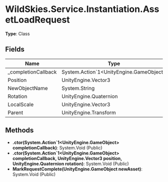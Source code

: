 ﻿# WildSkies.Service.Instantiation.AssetLoadRequest

**Type**: Class

## Fields

| Name | Type | Access |
|------|------|--------|
| _completionCallback | System.Action`1<UnityEngine.GameObject> | Private |
| Position | UnityEngine.Vector3 | Public |
| NewObjectName | System.String | Public |
| Rotation | UnityEngine.Quaternion | Public |
| LocalScale | UnityEngine.Vector3 | Public |
| Parent | UnityEngine.Transform | Public |

## Methods

- **.ctor(System.Action`1<UnityEngine.GameObject> completionCallback)**: System.Void (Public)
- **.ctor(System.Action`1<UnityEngine.GameObject> completionCallback, UnityEngine.Vector3 position, UnityEngine.Quaternion rotation)**: System.Void (Public)
- **MarkRequestComplete(UnityEngine.GameObject newAsset)**: System.Void (Public)

